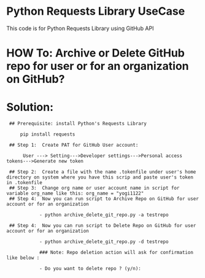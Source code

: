 # Python Requests Library UseCase
 This code is for Python Requests Library using GitHub API
 

# HOW To: Archive or Delete GitHub repo for user or for an organization on GitHub?
# Solution:
     
     ## Prerequisite: install Python's Requests Library
     
         pip install requests
     
     ## Step 1:  Create PAT for GitHub User account:
          
          User ---> Setting--->Developer settings--->Personal access tokens--->Generate new token
     
     ## Step 2:  Create a file with the name .tokenfile under user's home directory on system where you have this scrip and paste user's token in .tokenfile
     ## Step 3:  Change org name or user account name in script for variable org_name like this: org_name = "yogi1122"
     ## Step 4:  Now you can run script to Archive Repo on GitHub for user account or for an organization
      
                - python archive_delete_git_repo.py -a testrepo
      
     ## Step 4:  Now you can run script to Delete Repo on GitHub for user account or for an organization
     
                - python archive_delete_git_repo.py -d testrepo 
                
                ### Note: Repo deletion action will ask for confirmation like below : 
                
                - Do you want to delete repo ? (y/n):

